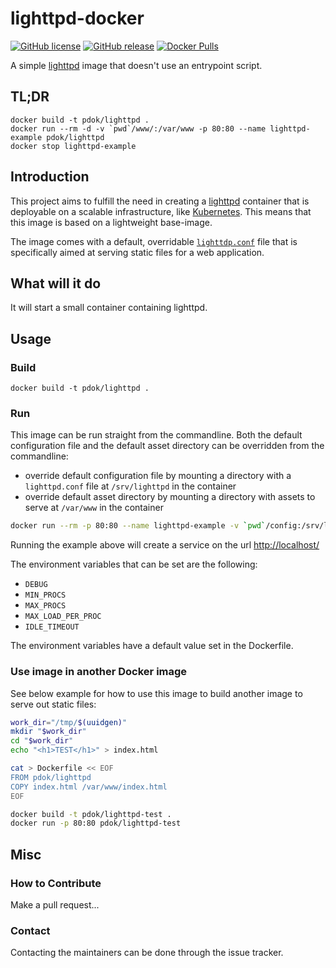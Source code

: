 # lighttpd-docker

[![GitHub license](https://img.shields.io/github/license/PDOK/lighttpd-docker)](https://github.com/PDOK/lighttpd-docker/blob/master/LICENSE)
[![GitHub release](https://img.shields.io/github/release/PDOK/lighttpd-docker.svg)](https://github.com/PDOK/lighttpd-docker/releases)
[![Docker Pulls](https://img.shields.io/docker/pulls/pdok/lighttpd.svg)](https://hub.docker.com/r/pdok/lighttpd)

A simple [lighttpd](https://www.lighttpd.net/) image that doesn't use an entrypoint script.

## TL;DR

```docker
docker build -t pdok/lighttpd .
docker run --rm -d -v `pwd`/www/:/var/www -p 80:80 --name lighttpd-example pdok/lighttpd
docker stop lighttpd-example
```

## Introduction

This project aims to fulfill the need in creating a [lighttpd](https://www.lighttpd.net/) container that is deployable on a scalable infrastructure, like [Kubernetes](https://kubernetes.io/). This means that this image is based on a lightweight base-image.

The image comes with a default, overridable [`lighttdp.conf`](config/lighttpd.conf) file that is specifically aimed at serving static files for a web application.

## What will it do

It will start a small container containing lighttpd.

## Usage

### Build

```docker
docker build -t pdok/lighttpd .
```

### Run

This image can be run straight from the commandline. Both the default configuration file and the default asset directory can be overridden from the commandline:

- override default configuration file by mounting a directory with a `lighttpd.conf` file at `/srv/lighttpd` in the container
- override default asset directory by mounting a directory with assets to serve at `/var/www` in the container

```sh
docker run --rm -p 80:80 --name lighttpd-example -v `pwd`/config:/srv/lighttpd -v `pwd`/www:/var/www pdok/lighttpd
```

Running the example above will create a service on the url <http://localhost/>

The environment variables that can be set are the following:

- `DEBUG`
- `MIN_PROCS`
- `MAX_PROCS`
- `MAX_LOAD_PER_PROC`
- `IDLE_TIMEOUT`

The environment variables have a default value set in the Dockerfile.

### Use image in another Docker image

See below example for how to use this image to build another image to serve out static files:

```sh
work_dir="/tmp/$(uuidgen)"
mkdir "$work_dir"
cd "$work_dir"
echo "<h1>TEST</h1>" > index.html

cat > Dockerfile << EOF
FROM pdok/lighttpd
COPY index.html /var/www/index.html
EOF

docker build -t pdok/lighttpd-test .
docker run -p 80:80 pdok/lighttpd-test
```

## Misc

### How to Contribute

Make a pull request...

### Contact

Contacting the maintainers can be done through the issue tracker.
